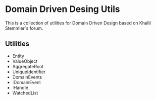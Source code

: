 # Domain Driven Desing Utils

This is a collection of utilities for Domain Driven Design based on Khallil Stemmler`s forum.

## Utilities

-   Entity
-   ValueObject
-   AggregateRoot
-   UniqueIdentifier
-   DomainEvents
-   IDomainEvent
-   IHandle
-   WatchedList
